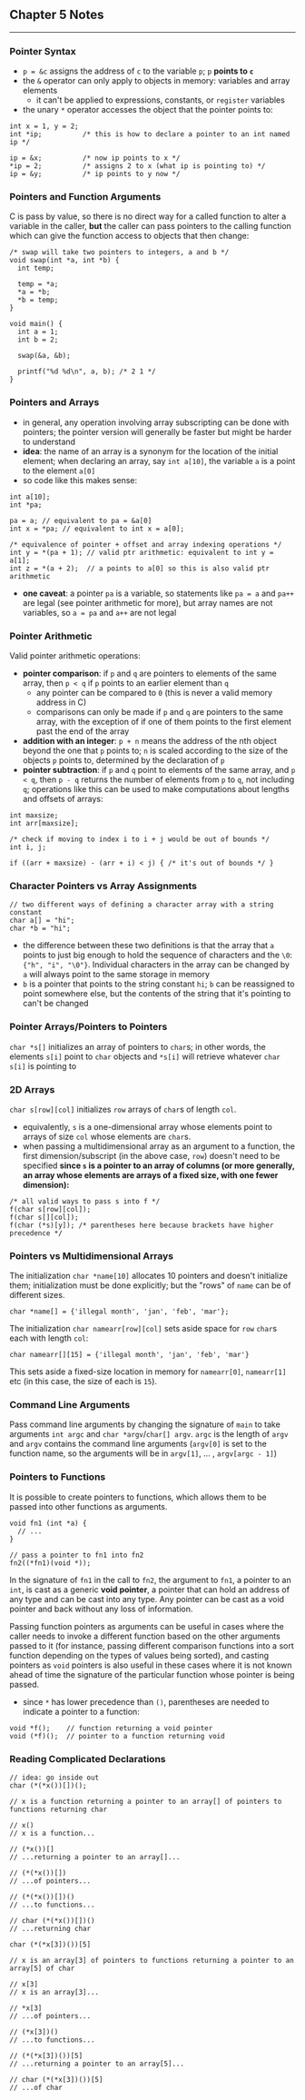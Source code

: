 ## Chapter 5 Notes

---

### Pointer Syntax

- `p = &c` assigns the address of `c` to the variable `p`; `p` **points to `c`**
- the `&` operator can only apply to objects in memory: variables and array elements
  - it can't be applied to expressions, constants, or `register` variables
- the unary `*` operator accesses the object that the pointer points to:

```
int x = 1, y = 2;
int *ip;          /* this is how to declare a pointer to an int named ip */

ip = &x;          /* now ip points to x */
*ip = 2;          /* assigns 2 to x (what ip is pointing to) */
ip = &y;          /* ip points to y now */
```

### Pointers and Function Arguments

C is pass by value, so there is no direct way for a called function to alter a variable in the caller, **but** the caller can pass pointers to the calling function which can give the function access to objects that then change:

```
/* swap will take two pointers to integers, a and b */
void swap(int *a, int *b) {
  int temp;

  temp = *a;
  *a = *b;  
  *b = temp;
}

void main() {
  int a = 1;
  int b = 2;

  swap(&a, &b);

  printf("%d %d\n", a, b); /* 2 1 */
}
```

### Pointers and Arrays

- in general, any operation involving array subscripting can be done with pointers; the pointer version will generally be faster but might be harder to understand
- **idea**: the name of an array is a synonym for the location of the initial element; when declaring an array, say `int a[10]`, the variable `a` is a point to the element `a[0]`
- so code like this makes sense:

```
int a[10];
int *pa;

pa = a; // equivalent to pa = &a[0]
int x = *pa; // equivalent to int x = a[0];

/* equivalence of pointer + offset and array indexing operations */
int y = *(pa + 1); // valid ptr arithmetic: equivalent to int y = a[1];
int z = *(a + 2);  // a points to a[0] so this is also valid ptr arithmetic
```

- **one caveat**: a pointer `pa` is a variable, so statements like `pa = a` and `pa++` are legal (see pointer arithmetic for more), but array names are not variables, so `a = pa` and `a++` are not legal

### Pointer Arithmetic

Valid pointer arithmetic operations:

- **pointer comparison**: if `p` and `q` are pointers to elements of the same array, then `p < q` if `p` points to an earlier element than `q`
  - any pointer can be compared to `0` (this is never a valid memory address in C)
  - comparisons can only be made if `p` and `q` are pointers to the same array, with the exception of if one of them points to the first element past the end of the array
- **addition with an integer**: `p + n` means the address of the nth object beyond the one that `p` points to; `n` is scaled according to the size of the objects `p` points to, determined by the declaration of `p`
- **pointer subtraction**: if `p` and `q` point to elements of the same array, and `p < q`, then `p - q` returns the number of elements from `p` to `q`, not including `q`; operations like this can be used to make computations about lengths and offsets of arrays:

```
int maxsize;
int arr[maxsize];

/* check if moving to index i to i + j would be out of bounds */
int i, j;

if ((arr + maxsize) - (arr + i) < j) { /* it's out of bounds */ }
```

### Character Pointers vs Array Assignments

```
// two different ways of defining a character array with a string constant
char a[] = "hi";
char *b = "hi";  
```

- the difference between these two definitions is that the array that `a` points to just big enough to hold the sequence of characters and the `\0`: `{"h", "i", "\0"}`. Individual characters in the array can be changed by `a` will always point to the same storage in memory
- `b` is a pointer that points to the string constant `hi`; `b` can be reassigned to point somewhere else, but the contents of the string that it's pointing to can't be changed

### Pointer Arrays/Pointers to Pointers

`char *s[]` initializes an array of pointers to `char`s; in other words, the elements `s[i]` point to `char` objects and `*s[i]` will retrieve whatever `char` `s[i]` is pointing to

### 2D Arrays

`char s[row][col]` initializes `row` arrays of `char`s of length `col`. 

- equivalently, `s` is a one-dimensional array whose elements point to arrays of size `col` whose elements are `char`s. 
- when passing a multidimensional array as an argument to a function, the first dimension/subscript (in the above case, `row`) doesn't need to be specified **since `s` is a pointer to an array of columns (or more generally, an array whose elements are arrays of a fixed size, with one fewer dimension):**

```
/* all valid ways to pass s into f */
f(char s[row][col]);
f(char s[][col]);
f(char (*s)[y]); /* parentheses here because brackets have higher precedence */
```

### Pointers vs Multidimensional Arrays

The initialization `char *name[10]` allocates 10 pointers and doesn't initialize them; initialization must be done explicitly; but the "rows" of `name` can be of different sizes.

```
char *name[] = {'illegal month', 'jan', 'feb', 'mar'};
```

The initialization `char namearr[row][col]` sets aside space for `row` `char`s each with length `col`:

```
char namearr[][15] = {'illegal month', 'jan', 'feb', 'mar'}
```

This sets aside a fixed-size location in memory for `namearr[0]`, `namearr[1]` etc (in this case, the size of each is `15`).

### Command Line Arguments

Pass command line arguments by changing the signature of `main` to take arguments `int argc` and `char *argv`/`char[] argv`. `argc` is the length of `argv` and `argv` contains the command line arguments (`argv[0]` is set to the function name, so the arguments will be in `argv[1]`, ... , `argv[argc - 1]`)

### Pointers to Functions

It is possible to create pointers to functions, which allows them to be passed into other functions as arguments.

```
void fn1 (int *a) {
  // ...
}

// pass a pointer to fn1 into fn2
fn2((*fn1)(void *));
```

In the signature of `fn1` in the call to `fn2`, the argument to `fn1`, a pointer to an `int`, is cast as a generic **void pointer**, a pointer that can hold an address of any type and can be cast into any type. Any pointer can be cast as a void pointer and back without any loss of information.

Passing function pointers as arguments can be useful in cases where the caller needs to invoke a different function based on the other arguments passed to it (for instance, passing different comparison functions into a sort function depending on the types of values being sorted), and casting pointers as `void` pointers is also useful in these cases where it is not known ahead of time the signature of the particular function whose pointer is being passed.

- since `*` has lower precedence than `()`, parentheses are needed to indicate a pointer to a function:

```
void *f();    // function returning a void pointer
void (*f)();  // pointer to a function returning void
```

### Reading Complicated Declarations

```
// idea: go inside out
char (*(*x())[])();

// x is a function returning a pointer to an array[] of pointers to functions returning char

// x()
// x is a function...

// (*x())[]
// ...returning a pointer to an array[]...

// (*(*x())[])
// ...of pointers...

// (*(*x())[])()
// ...to functions...

// char (*(*x())[])()
// ...returning char

char (*(*x[3])())[5]

// x is an array[3] of pointers to functions returning a pointer to an array[5] of char

// x[3]
// x is an array[3]...

// *x[3]
// ...of pointers...

// (*x[3])()
// ...to functions...

// (*(*x[3])())[5]
// ...returning a pointer to an array[5]...

// char (*(*x[3])())[5]
// ...of char
```